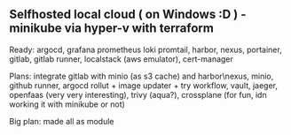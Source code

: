 ## Selfhosted local cloud ( on Windows :D ) - minikube via hyper-v with terraform
Ready:
argocd,
grafana prometheus loki promtail,
harbor,
nexus,
portainer,
gitlab,
gitlab runner,
localstack (aws emulator),
cert-manager

Plans: 
integrate gitlab with minio (as s3 cache) and harbor\nexus,
minio,
github runner,
argocd rollut + image updater + try workflow,
vault,
jaeger,
openfaas (very very interesting),
trivy (aqua?),
crossplane (for fun, idn working it with minikube or not)

Big plan: made all as module